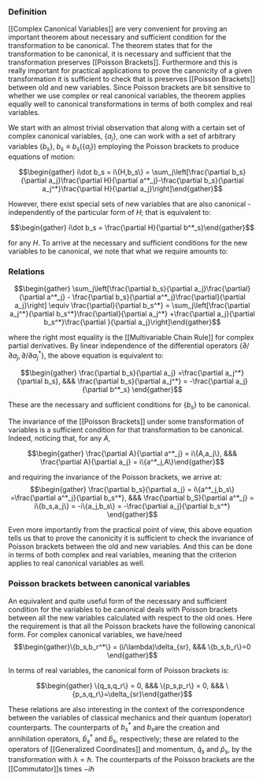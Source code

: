 ### Definition
[[Complex Canonical Variables]] are very convenient for proving an important theorem about necessary and sufficient condition for the transformation to be canonical. The theorem states that for the transformation to be canonical, it is necessary and sufficient that the transformation preserves [[Poisson Brackets]]. Furthermore and this is really important for practical applications to prove the canonicity of a given transformation it is sufficient to check that is preserves [[Poisson Brackets]] between old and new variables. Since Poisson brackets are bit sensitive to whether we use complex or real canonical variables, the theorem applies equally well to canonical transformations in terms of both complex and real variables. 

We start with an almost trivial observation that along with a certain set of complex canonical variables, $\{a_j\}$, one can work with a set of arbitrary variables $\{b_s\}, \; b_s \equiv b_s(\{a_j\})$ employing the Poisson brackets to produce equations of motion:

$$\begin{gather} i\dot b_s = i\{H,b_s\} = \sum_j\left[\frac{\partial b_s}{\partial a_j}\frac{\partial H}{\partial a^*_j}-\frac{\partial b_s}{\partial a_j^*}\frac{\partial H}{\partial a_j}\right]\end{gather}$$

However, there exist special sets of new variables that are also canonical - independently of the particular form of $H$; that is equivalent to:

$$\begin{gather} i\dot b_s = \frac{\partial H}{\partial b^*_s}\end{gather}$$

for any $H$. To arrive at the necessary and sufficient conditions for the new variables to be canonical, we note that what we require amounts to:

### Relations
$$\begin{gather} \sum_j\left[\frac{\partial b_s}{\partial a_j}\frac{\partial}{\partial a^*_j} - \frac{\partial b_s}{\partial a^*_j}\frac{\partial}{\partial a_j}\right] \equiv \frac{\partial}{\partial b_s^*} = \sum_j\left[\frac{\partial a_j^*}{\partial b_s^*}\frac{\partial}{\partial a_j^*} +\frac{\partial a_j}{\partial b_s^*}\frac{\partial }{\partial a_j}\right]\end{gather}$$

where the right most equality is the [[Multivariable Chain Rule]] for complex partial derivatives. By linear independence of the differential operators $\{\partial/\partial a_j,\partial/\partial a_j^*\}$, the above equation is equivalent to:

$$\begin{gather} \frac{\partial b_s}{\partial a_j} =\frac{\partial a_j^*}{\partial b_s}, &&& \frac{\partial b_s}{\partial a_j^*} = -\frac{\partial a_j}{\partial b^*_s} \end{gather}$$

These are the necessary and sufficient conditions for $\{b_s\}$ to be canonical.

The invariance of the [[Poisson Brackets]] under some transformation of variables is a sufficient condition for that transformation to be canonical. Indeed, noticing that, for any $A$, 

$$\begin{gather} \frac{\partial A}{\partial a^*_j} = i\{A,a_j\}, &&& \frac{\partial A}{\partial a_j} = i\{a^*_j,A\}\end{gather}$$

and requiring the invariance of the Poisson brackets, we arrive at:
$$\begin{gather} \frac{\partial b_s}{\partial a_j} = i\{a^*_j,b_s\} =\frac{\partial a^*_j}{\partial b_s^*}, &&& \frac{\partial b_S}{\partial a^*_j} = i\{b_s,a_j\} = -i\{a_j,b_s\} = -\frac{\partial a_j}{\partial b_s^*} \end{gather}$$

Even more importantly from the practical point of view, this above equation tells us that to prove the canonicity it is sufficient to check the invariance of Poisson brackets between the old and new variables. And this can be done in terms of both complex and real variables, meaning that the criterion applies to real canonical variables as well.

### Poisson brackets between canonical variables

An equivalent and quite useful form of the necessary and sufficient condition for the variables to be canonical deals with Poisson brackets between all the new variables calculated with respect to the old ones. Here the requirement is that all the Poisson brackets have the following canonical form. For complex canonical variables, we have/need 
$$\begin{gather}\{b_s,b_r^*\} = (i/\lambda)\delta_{sr}, &&& \{b_s,b_r\}=0 \end{gather}$$

In terms of real variables, the canonical form of Poisson brackets is:

$$\begin{gather} \{q_s,q_r\} = 0, &&& \{p_s,p_r\} = 0, &&& \{p_s,q_r\}=\delta_{sr}\end{gather}$$

These relations are also interesting in the context of the correspondence between the variables of classical mechanics and their quantum (operator) counterparts. The counterparts of $b^*_s$ and $b_s$are the creation and annihilation operators, $\hat b^\dagger_s$ and $\hat b_s$, respectively; these are related to the operators of [[Generalized Coordinates]] and momentum, $\hat q_s$ and $\hat p_s$, by the transformation with $\lambda = \hbar$. The counterparts of the Poisson brackets are the [[Commutator]]s times $-i\hbar$